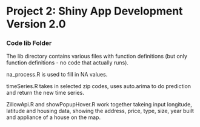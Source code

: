 # Project 2: Shiny App Development Version 2.0

### Code lib Folder

The lib directory contains various files with function definitions (but only function definitions - no code that actually runs).

na_process.R is used to fill in NA values.

timeSeries.R takes in selected zip codes, uses auto.arima to do prediction and return the new time series.

ZillowApi.R and showPopupHover.R work together takeing input longitude, latitude and housing data, showing the address, price, type, size, year built and appliance of a house on the map.
